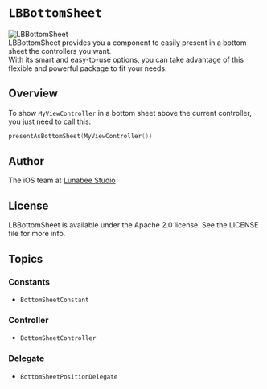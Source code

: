 # ``LBBottomSheet``
![LBBottomSheet](PackageIcon)   
LBBottomSheet provides you a component to easily present in a bottom sheet the controllers you want.   
With its smart and easy-to-use options, you can take advantage of this flexible and powerful package to fit your needs.   

## Overview

To show `MyViewController` in a bottom sheet above the current controller, you just need to call this:
```swift
presentAsBottomSheet(MyViewController())
```
## Author

The iOS team at [Lunabee Studio](https://www.lunabee.studio)

## License

LBBottomSheet is available under the Apache 2.0 license. See the LICENSE file for more info.

## Topics

### Constants

- ``BottomSheetConstant``

### Controller

- ``BottomSheetController``

### Delegate

- ``BottomSheetPositionDelegate``
